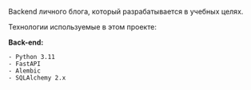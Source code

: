 Backend личного блога, который разрабатывается в учебных целях.

Технологии используемые в этом проекте:

**Back-end:**

    - Python 3.11
    - FastAPI
    - Alembic
    - SQLAlchemy 2.x
